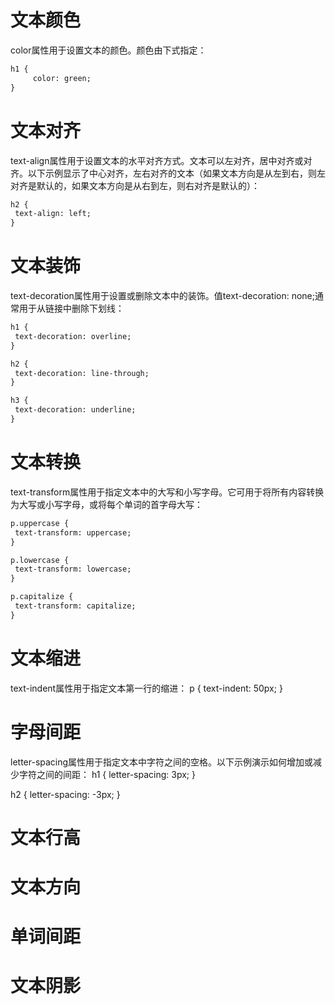 # 文本颜色
color属性用于设置文本的颜色。颜色由下式指定：
```html
h1 {
     color: green;
}
```
# 文本对齐
text-align属性用于设置文本的水平对齐方式。文本可以左对齐，居中对齐或对齐。以下示例显示了中心对齐，左右对齐的文本（如果文本方向是从左到右，则左对齐是默认的，如果文本方向是从右到左，则右对齐是默认的）：
```html
h2 {
 text-align: left;
}
```
# 文本装饰
text-decoration属性用于设置或删除文本中的装饰。值text-decoration: none;通常用于从链接中删除下划线：
```html
h1 {
 text-decoration: overline;
}

h2 {
 text-decoration: line-through;
}

h3 {
 text-decoration: underline;
}
```
# 文本转换
text-transform属性用于指定文本中的大写和小写字母。它可用于将所有内容转换为大写或小写字母，或将每个单词的首字母大写：
```html
p.uppercase {
 text-transform: uppercase;
}

p.lowercase {
 text-transform: lowercase;
}

p.capitalize {
 text-transform: capitalize;
}
```
# 文本缩进
text-indent属性用于指定文本第一行的缩进：
p {
    text-indent: 50px;
}
# 字母间距
letter-spacing属性用于指定文本中字符之间的空格。以下示例演示如何增加或减少字符之间的间距：
h1 {
letter-spacing: 3px;
}

h2 {
 letter-spacing: -3px;
}
# 文本行高
# 文本方向
# 单词间距
# 文本阴影
